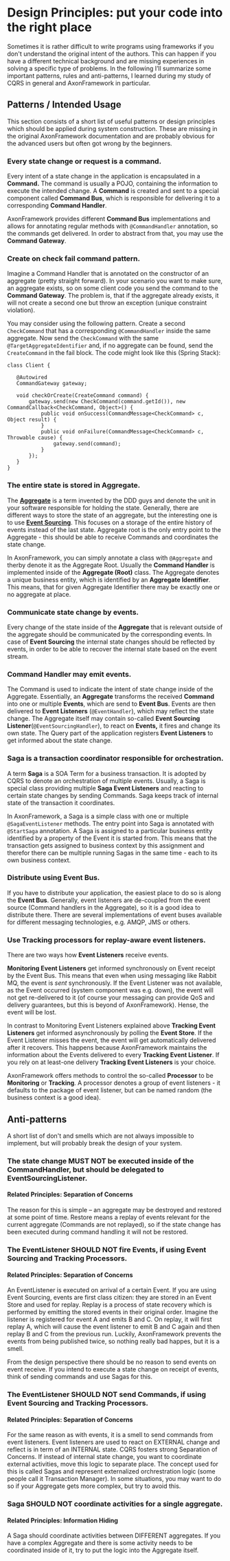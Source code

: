 # Design Principles: put your code into the right place

Sometimes it is rather difficult to write programs using frameworks if you don't understand the original intent of the authors. This can happen if you have a different technical background and are missing experiences in solving a specific type of problems. In the following I’ll summarize some important patterns, rules and anti-patterns, I learned during my study of CQRS in general and AxonFramework in particular.

## Patterns / Intended Usage

This section consists of a short list of useful patterns or design principles which should be applied during system construction. These are missing in the original AxonFramework documentation and are probably obvious for the advanced users but often got wrong by the beginners.

### Every state change or request is a command.

Every intent of a state change in the application is encapsulated in a **Command.** The command is usually a POJO, containing the information to execute the intended change. A **Command** is created and sent to a special component called **Command Bus**, which is responsible for delivering it to a corresponding **Command Handler**.

AxonFramework provides different **Command Bus** implementations and allows for annotating regular methods with `@CommandHandler` annotation, so the commands get delivered. In order to abstract from that, you may use the **Command Gateway**.

### Create on check fail command pattern.

Imagine a Command Handler that is annotated on the constructor of an aggregate \(pretty straight forward\). In your scenario you want to make sure, an aggregate exists, so on some client code you send the command to the **Command Gateway**. The problem is, that if the aggregate already exists, it will not create a second one but throw an exception \(unique constraint violation\).

You may consider using the following pattern. Create a second `CheckCommand` that has a corresponding `@CommandHandler` inside the same aggregate. Now send the `CheckCommand` with the same `@TargetAggregateIdentifier` and, if no aggregate can be found, send the `CreateCommand` in the fail block. The code might look like this \(Spring Stack\):

```text
class Client {

   @Autowired
   CommandGateway gateway;

   void checkOrCreate(CreateCommand command) {
       gateway.send(new CheckCommand(command.getId()), new CommandCallback<CheckCommand, Object>() {
           public void onSuccess(CommandMessage<CheckCommand> c, Object result) {
           }
           public void onFailure(CommandMessage<CheckCommand> c, Throwable cause) {
               gateway.send(command);
           }               
       });
   }
}
```

### The entire state is stored in Aggregate.

The [**Aggregate**](https://martinfowler.com/bliki/DDD_Aggregate.html) is a term invented by the DDD guys and denote the unit in your software responsible for holding the state. Generally, there are different ways to store the state of an aggregate, but the interesting one is to use [**Event Sourcing**](https://martinfowler.com/eaaDev/EventSourcing.html). This focuses on a storage of the entire history of events instead of the last state. Aggregate root is the only entry point to the Aggregate - this should be able to receive Commands and coordinates the state change.

In AxonFramework, you can simply annotate a class with `@Aggregate` and therby denote it as the Aggregate Root. Usually the **Command Handler** is implemented inside of the **Aggregate \(Root\)** class. The Aggregate denotes a unique business entity, which is identified by an **Aggregate Identifier**. This means, that for given Aggregate Identifier there may be exactly one or no aggregate at place.

### Communicate state change by events.

Every change of the state inside of the **Aggregate** that is relevant outside of the aggregate should be communicated by the corresponding events. In case of **Event Sourcing** the internal state changes should be reflected by events, in order to be able to recover the internal state based on the event stream.

### Command Handler may emit events.

The Command is used to indicate the intent of state change inside of the Aggregate. Essentially, an **Aggregate** transforms the received **Command** into one or multiple **Events**, which are send to **Event Bus**. Events are then delivered to **Event Listeners** \(`@EventHandler`\), which may reflect the state change. The Aggregate itself may contain so-called **Event Sourcing Listener**\(`@EventSourcingHandler`\), to react on **Events,** it fires and change its own state. The Query part of the application registers **Event Listeners** to get informed about the state change.

### Saga is a transaction coordinator responsible for orchestration.

A term **Saga** is a SOA Term for a business transaction. It is adopted by CQRS to denote an orchestration of multiple events. Usually, a Saga is special class providing multiple **Saga Event Listeners** and reacting to certain state changes by sending Commands. Saga keeps track of internal state of the transaction it coordinates.

In AxonFramework, a Saga is a simple class with one or multiple `@SagaEventListener` methods. The entry point into Saga is annotated with `@StartSaga` annotation. A Saga is assigned to a particular business entity identified by a property of the Event it is started from. This means that the transaction gets assigned to business context by this assignment and therefor there can be multiple running Sagas in the same time - each to its own business context.

### Distribute using Event Bus.

If you have to distribute your application, the easiest place to do so is along the **Event Bus**. Generally, event listeners are de-coupled from the event source \(Command handlers in the Aggregate\), so it is a good idea to distribute there. There are several implementations of event buses available for different messaging technologies, e.g. AMQP, JMS or others.

### Use Tracking processors for replay-aware event listeners.

There are two ways how **Event Listeners** receive events.

**Monitoring Event Listeners** get informed synchronously on Event receipt by the Event Bus. This means that even when using messaging like Rabbit MQ, the event is _sent_ synchronously. If the Event Listener was not available, as the Event occurred \(system component was e.g. down\), the event will not get re-delivered to it \(of course your messaging can provide QoS and delivery guarantees, but this is beyond of AxonFramework\). Hense, the event will be lost.

In contrast to Monitoring Event Listeners explained above **Tracking Event Listeners** get informed asynchronously by polling the **Event Store**. If the Event Listener misses the event, the event will get automatically delivered after it recovers. This happens because AxonFramework maintains the information about the Events delivered to every **Tracking Event Listener**. If you rely on at least-one delivery **Tracking Event Listeners** is your choice.

AxonFramework offers methods to control the so-called **Processor** to be **Monitoring** or **Tracking**. A processor denotes a group of event listeners - it defaults to the package of event listener, but can be named random \(the business context is a good idea\).

## Anti-patterns

A short list of don't and smells which are not always impossible to implement, but will probably break the design of your system.

### The state change MUST NOT be executed inside of the CommandHandler, but should be delegated to EventSourcingListener.

#### Related Principles: Separation of Concerns

The reason for this is simple – an aggregate may be destroyed and restored at some point of time. Restore means a replay of events relevant for the current aggregate \(Commands are not replayed\), so if the state change has been executed during command handling it will not be restored.

### The EventListener SHOULD NOT fire Events, if using Event Sourcing and Tracking Processors.

#### Related Principles: Separation of Concerns

An EventListener is executed on arrival of a certain Event. If you are using Event Sourcing, events are first class citizen: they are stored in an Event Store and used for replay. Replay is a process of state recovery which is performed by emitting the stored events in their original order. Imagine the listener is registered for event A and emits B and C. On replay, it will first replay A, which will cause the event listener to emit B and C again and then replay B and C from the previous run. Luckily, AxonFramework prevents the events from being published twice, so nothing really bad happes, but it is a smell.

From the design perspective there should be no reason to send events on event receive. If you intend to execute a state change on receipt of events, think of sending commands and use Sagas for this.

### The EventListener SHOULD NOT send Commands, if using Event Sourcing and Tracking Processors.

#### Related Principles: Separation of Concerns

For the same reason as with events, it is a smell to send commands from event listeners. Event listeners are used to react on EXTERNAL change and reflect is in term of an INTERNAL state. CQRS fosters strong Separation of Concerns. If instead of internal state change, you want to coordinate external activities, move this logic to separate place. The concept used for this is called Sagas and represent externalized orchrestration logic \(some people call it Transaction Manager\). In some situations, you may want to do so if your Aggregate gets more complex, but try to avoid this.

### Saga SHOULD NOT coordinate activities for a single aggregate.

#### Related Principles: Information Hiding

A Saga should coordinate activities between DIFFERENT aggregates. If you have a complex Aggregate and there is some activity needs to be coordinated inside of it, try to put the logic into the Aggregate itself.

